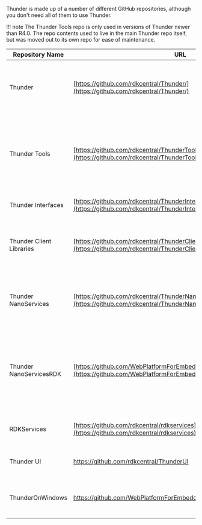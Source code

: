 Thunder is made up of a number of different GitHub repositories, although you don't need all of them to use Thunder. 

!!! note
	The Thunder Tools repo is only used in versions of Thunder newer than R4.0. The repo contents used to live in the main Thunder repo itself, but was moved out to its own repo for ease of maintenance.

| Repository Name          | URL                                                          | Maintainer       | Description                                                  |
| ------------------------ | ------------------------------------------------------------ | ---------------- | ------------------------------------------------------------ |
| Thunder                  | [https://github.com/rdkcentral/Thunder/](https://github.com/rdkcentral/Thunder/) | Metrological/RDK | Core Thunder repository. Contains the WPEFramework daemon, core libraries and utilities. |
| Thunder Tools            | [https://github.com/rdkcentral/ThunderTools](https://github.com/rdkcentral/ThunderTools) | Metrological     | Supporting tooling for building Thunder & Thunder plugins. For example, stub and documentation generation. |
| Thunder Interfaces       | [https://github.com/rdkcentral/ThunderInterfaces/](https://github.com/rdkcentral/ThunderInterfaces/) | Metrological/RDK | Interface definitions for plugins                            |
| Thunder Client Libraries | [https://github.com/rdkcentral/ThunderClientLibraries](https://github.com/rdkcentral/ThunderClientLibraries) | Metrological     | C/C++ libraries that can be used for client applications to make it easier to work with some plugins |
| Thunder NanoServices     | [https://github.com/rdkcentral/ThunderNanoServices/](https://github.com/rdkcentral/ThunderNanoServices/) | Metrological     | Thunder plugins developed by Metrological for use on their platforms. **NOT used in RDK** |
| Thunder NanoServicesRDK  | [https://github.com/WebPlatformForEmbedded/ThunderNanoServicesRDK](https://github.com/WebPlatformForEmbedded/ThunderNanoServicesRDK) | Metrological     | Metrolgical maintained plugins that are used by both them and RDK. Acts as a staging area for Metrological development before changes land in RDK |
| RDKServices              | [https://github.com/rdkcentral/rdkservices](https://github.com/rdkcentral/rdkservices) | RDK              | Plugins developed and deployed on RDK platforms.             |
| Thunder UI               | https://github.com/rdkcentral/ThunderUI                      | Metrological     | Development and test UI that runs on top of Thunder          |
| ThunderOnWindows         | https://github.com/WebPlatformForEmbedded/ThunderOnWindows   | Metrological     | Solution file and headers to build/run Thunder on Windows    |